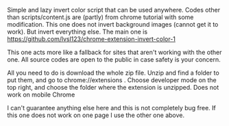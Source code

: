 Simple and lazy invert color script that can be used anywhere. Codes other than scripts/content.js are (partly) from chrome tutorial with some modification. 
This one does not invert background images (cannot get it to work). But invert everything else. The main one is https://github.com/lvsl123/chrome-extension-invert-color-1

This one acts more like a fallback for sites that aren't working with the other one. All source codes are open to the public in case safety is your concern.

All you need to do is download the whole zip file. Unzip and find a folder to put them, and go to chrome://extensions . Choose developer mode on the top right, and choose the folder where the extension is unzipped. Does not work on mobile Chrome

I can't guarantee anything else here and this is not completely bug free. If this one does not work on one page I use the other one above.
